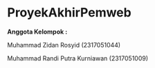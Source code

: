 # ProyekAkhirPemweb

**Anggota Kelompok :** 

Muhammad Zidan Rosyid (2317051044)

Muhammad Randi Putra Kurniawan (2317051009)
